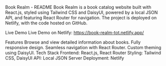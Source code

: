 Book Realm - README
    Book Realm is a book catalog website built with React.js, styled using Tailwind CSS and DaisyUI, powered by a local JSON API, and featuring React Router for navigation. The project is deployed on Netlify, with the code hosted on GitHub.

Live Demo
    Live Demo on Netlify: https://book-realm-tot.netlify.app/

Features
    Browse and view detailed information about books.
    Fully responsive design.
    Seamless navigation with React Router.
    Custom theming using DaisyUI.
Tech Stack
    Frontend: React.js, React Router
    Styling: Tailwind CSS, DaisyUI
    API: Local JSON Server
    Deployment: Netlify
